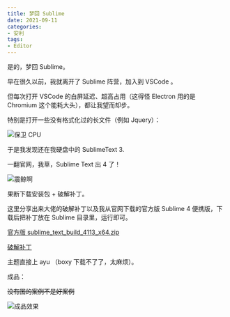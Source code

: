 ```yaml
---
title: 梦回 Sublime
date: 2021-09-11
categories:
- 安利
tags:
- Editor
---
```


是的，梦回 Sublime。

<!-- more -->

早在很久以前，我就离开了 Sublime 阵营，加入到 VSCode 。

但每次打开 VSCode 的白屏延迟、超高占用（这得怪 Electron 用的是 Chromium 这个能耗大头），都让我望而却步。

特别是打开一些没有格式化过的长文件（例如 Jquery）：

![保卫 CPU](https://cdn.jsdelivr.net/gh/adkinsmpage/ImgBed@main//img/QQ%E5%9B%BE%E7%89%8720210911195425.jpg)

于是我发现还在我硬盘中的 SublimeText 3.

一翻官网，我草，Sublime Text 出 4 了！

![震鲸啊](https://tse1-mm.cn.bing.net/th/id/R-C.53cb94faf757fcfac1a82492c52aa7a7?rik=EWqYFBtIkTW6Jg&riu=http%3a%2f%2fwx4.sinaimg.cn%2flarge%2fa6865c85gy1fisulsj60sg206o06oq2x.gif&ehk=pmDh2nxHkvcFXfhPtdZWmVCF8HnkXl46L9M%2bnFnyNBM%3d&risl=&pid=ImgRaw&r=0)

果断下载安装包 + 破解补丁。

这里分享出来大佬的破解补丁以及我从官网下载的官方版 Sublime 4 便携版，下载后把补丁放在 Sublime 目录里，运行即可。

[官方版 sublime_text_build_4113_x64.zip](https://www.yunzhongzhuan.com/#sharefile=YA3bp22a_10450)

[破解补丁](https://www.yunzhongzhuan.com/#sharefile=AcdDo5EQ_10449)

主题直接上 ayu （boxy 下载不了了，太麻烦）。

成品：

~~没有图的案例不是好案例~~

![成品效果](https://cdn.jsdelivr.net/gh/adkinsmpage/ImgBed@main//img/20210911200913.png)
